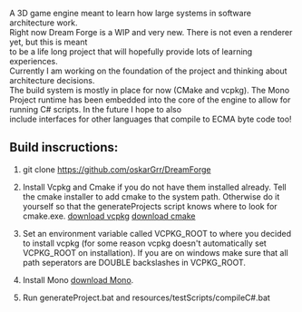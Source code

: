 A 3D game engine meant to learn how large systems in software architecture work.                         
Right now Dream Forge is a WIP and very new. There is not even a renderer yet, but this is meant         
to be a life long project that will hopefully provide lots of learning experiences.                      
Currently I am working on the foundation of the project and thinking about architecture decisions.       
The build system is mostly in place for now (CMake and vcpkg). The Mono Project runtime has been embedded
into the core of the engine to allow for running C# scripts. In the future I hope to also       
include interfaces for other languages that compile to ECMA byte code too!                               

## Build inscructions:

1. git clone https://github.com/oskarGrr/DreamForge

2. Install Vcpkg and Cmake if you do not have them installed already.
   Tell the cmake installer to add cmake to the system path. Otherwise do it yourself 
   so that the generateProjects script knows where to look for cmake.exe. 
   [download vcpkg](https://vcpkg.io/en/getting-started)
   [download cmake](https://cmake.org/download/)

3. Set an environment variable called VCPKG_ROOT to where you 
   decided to install vcpkg (for some reason vcpkg doesn't automatically
   set VCPKG_ROOT on installation). If you are on windows make sure that all
   path seperators are DOUBLE backslashes in VCPKG_ROOT.

3. Install Mono [download Mono](https://www.mono-project.com/download/stable/#download).

4. Run generateProject.bat and resources/testScripts/compileC#.bat


